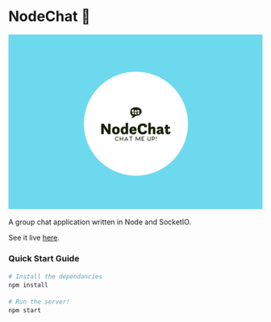 # NodeChat :speech_balloon:

![NodeChat logo](logo/nodechat-logo.png?raw=true "NodeChat logo")

A group chat application written in Node and SocketIO.

See it live [here](https://chat.joshghent.com).

### Quick Start Guide
```bash
# Install the dependancies
npm install

# Run the server!
npm start
```